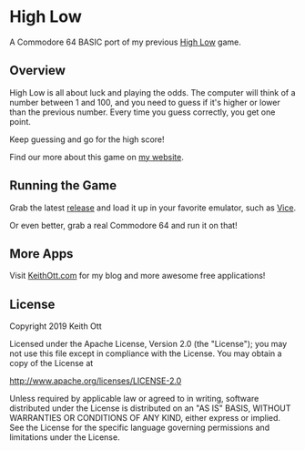 # High Low
A Commodore 64 BASIC port of my previous [High Low](https://www.keithott.com/software/high-low/) game.

## Overview

High Low is all about luck and playing the odds. The computer will think of a number between 1 and 100, and you need to guess if it's higher or lower than the previous number. Every time you guess correctly, you get one point.

Keep guessing and go for the high score!

Find our more about this game on [my website](https://www.keithott.com/software/high-low-c64).

## Running the Game
Grab the latest [release](https://github.com/ducttape12/highlow-c64/releases) and load it up in your favorite emulator, such as [Vice](http://vice-emu.sourceforge.net/).

Or even better, grab a real Commodore 64 and run it on that!

## More Apps

Visit [KeithOtt.com](https://www.keithott.com/) for my blog and more awesome free applications!

## License

Copyright 2019 Keith Ott

Licensed under the Apache License, Version 2.0 (the "License"); you may not use this file except in compliance with the License. You may obtain a copy of the License at

http://www.apache.org/licenses/LICENSE-2.0

Unless required by applicable law or agreed to in writing, software distributed under the License is distributed on an "AS IS" BASIS, WITHOUT WARRANTIES OR CONDITIONS OF ANY KIND, either express or implied. See the License for the specific language governing permissions and limitations under the License.